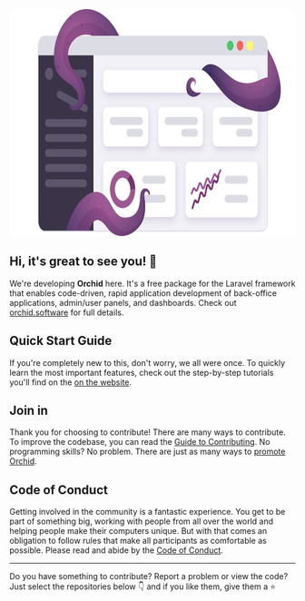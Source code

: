 <p align="center">
   <a href="https://github.com/orchidsoftware/platform">
      <img src="https://raw.githubusercontent.com/orchidsoftware/art/master/orchid-browser.png" height="400" alt="Orchid Browser" />
   </a>
</p>


## Hi, it's great to see you! 👋

We're developing **Orchid** here. It's a free package for the Laravel framework that enables code-driven, rapid application development of back-office applications, admin/user panels, and dashboards. Check out [orchid.software](https://orchid.software/) for full details. 


## Quick Start Guide

If you're completely new to this, don't worry, we all were once. To quickly learn the most important features, check out the step-by-step tutorials you'll find on the [on the website](https://orchid.software/en/docs/quickstart).


## Join in

Thank you for choosing to contribute! There are many ways to contribute. To improve the codebase, you can read the [Guide to Contributing](https://orchid.software/en/community/contributors). No programming skills? No problem. There are just as many ways to [promote Orchid](https://orchid.software/en/community/promote).


## Code of Conduct

Getting involved in the community is a fantastic experience. You get to be part of something big, working with people from all over the world and helping people make their computers unique. But with that comes an obligation to follow rules that make all participants as comfortable as possible. Please read and abide by the [Code of Conduct](https://orchid.software/en/community/code-of-conduct).

----
Do you have something to contribute? Report a problem or view the code?   
Just select the repositories below 👇 and if you like them, give them a ⭐



<!--

----

## Hi there 👋


**Here are some ideas to get you started:**

🙋‍♀️ A short introduction - what is your organization all about?
🌈 Contribution guidelines - how can the community get involved?
👩‍💻 Useful resources - where can the community find your docs? Is there anything else the community should know?
🍿 Fun facts - what does your team eat for breakfast?
🧙 Remember, you can do mighty things with the power of [Markdown](https://guides.github.com/features/mastering-markdown/)
-->
